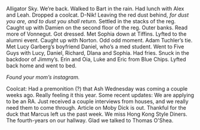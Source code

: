 Alligator Sky. We’re back. Walked to Bart in the rain. Had lunch with Alex and Leah. Dropped a coolcat. D-Nik\! Leaving the red dust behind, *for dust you are, and to dust you shall return.* Settled in the stacks of the reg. Caught up with Damien on the second floor of the reg. Outer banks. Read more of Vonnegut. Got dressed. Met Sophia down at Tiffins. Lyfted to the alumni event. Caught up with Norton. Odd odd moment. Adam Tuchler’s tie. Met Lucy Garberg’s boyfriend Daniel, who’s a med student. Went to Five Guys with Lucy, Daniel, Richard, DIana and Sophia. Had fries. Snuck in the backdoor of Jimmy’s. Erin and Oia, Luke and Eric from Blue Chips. Lyfted back home and went to bed. 

*Found your mom’s instagram.* 

Coolcat: Had a premonition (?) that Ash Wednesday was coming a couple weeks ago. Really feeling it this year. Some recent updates: We are applying to be an RA. Just received a couple interviews from houses, and we really need them to come through. Article on Moby Dick is out. Thankful for the duck that Marcus left us the past week. We miss Hong Kong Style Diners. The fourth-years on our hallway. Glad we talked to Thomas O'Shea.
